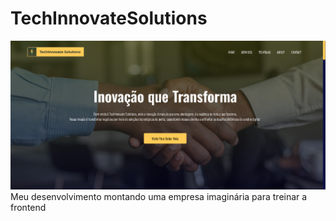 # TechInnovateSolutions
<img src="assets/photos/capa.png">
Meu desenvolvimento montando uma empresa imaginária para treinar a frontend
